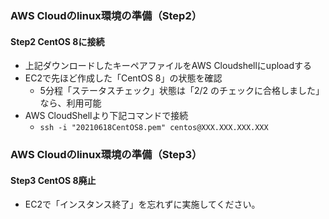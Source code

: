 ### AWS Cloudのlinux環境の準備（Step2）
#### Step2 CentOS 8に接続
  - 上記ダウンロードしたキーペアファイルをAWS Cloudshellにuploadする
  - EC2で先ほど作成した「CentOS 8」の状態を確認
    - 5分程「ステータスチェック」状態は「2/2 のチェックに合格しました」なら、利用可能
  - AWS CloudShellより下記コマンドで接続
    - `ssh -i "20210618CentOS8.pem" centos@XXX.XXX.XXX.XXX`



### AWS Cloudのlinux環境の準備（Step3）
#### Step3 CentOS 8廃止
  - EC2で「インスタンス終了」を忘れずに実施してください。
  
